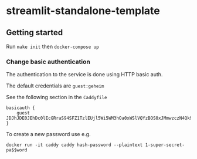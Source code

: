 # streamlit-standalone-template

## Getting started

Run `make init` then `docker-compose up`

### Change basic authentication

The authentication to the service is done using HTTP basic auth.

The default credentials are `guest:geheim`

See the following section in the `Caddyfile`

```
basicauth {
    guest JDJhJDE0JEhDc0lEcGRraS94SFZ1TzlEUjl5Wi5WM3hOa0xWSlVQYzBOS0xJMmwzczN4Qk9zbnlUU29p
}
```

To create a new password use e.g.

```
docker run -it caddy caddy hash-password --plaintext 1-super-secret-pa$$word
```
